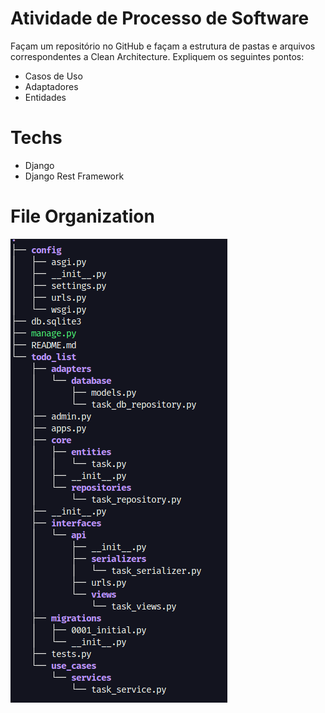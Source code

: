 # Atividade de Processo de Software

Façam um repositório no GitHub e façam a estrutura de pastas e arquivos correspondentes a Clean Architecture. Expliquem os seguintes pontos:
- Casos de Uso
- Adaptadores
- Entidades

# Techs

- Django
- Django Rest Framework

# File Organization

![layout application](file%20organization.png)